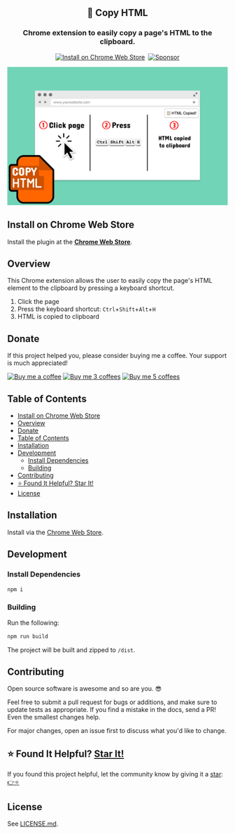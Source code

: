 
<h2 align="center">
  📃 Copy HTML
</h2>
<h3 align="center">
  Chrome extension to easily copy a page's HTML to the clipboard.
</h3>
<p align="center">
  <a href="[https://chrome.google.com/webstore/detail/copy-html/indfogjkdbmkihaohndcnkoaheopbhjf](https://chrome.google.com/webstore/detail/copy-html/indfogjkdbmkihaohndcnkoaheopbhjf)" target="_blank" rel="noopener noreferrer"><img src="https://img.shields.io/badge/Install-Chome_Web_Store-blue" alt="Install on Chrome Web Store" /></a>&nbsp;
  <a href="https://github.com/sponsors/justinmahar" target="_blank" rel="noopener noreferrer"><img src="https://img.shields.io/static/v1?label=Sponsor&message=%E2%9D%A4&logo=GitHub&color=%23fe8e86" alt="Sponsor"/></a>
</p>

[![Alt text](screenshots/screenshot.png)](https://chrome.google.com/webstore/detail/copy-html/indfogjkdbmkihaohndcnkoaheopbhjf)

## Install on Chrome Web Store

Install the plugin at the **[Chrome Web Store](https://chrome.google.com/webstore/detail/copy-html/indfogjkdbmkihaohndcnkoaheopbhjf)**.

## Overview

This Chrome extension allows the user to easily copy the page's HTML element to the clipboard by pressing a keyboard shortcut.

1. Click the page
2. Press the keyboard shortcut: `Ctrl`+`Shift`+`Alt`+`H`
3. HTML is copied to clipboard

## Donate 

If this project helped you, please consider buying me a coffee. Your support is much appreciated!

<a href="https://paypal.me/thejustinmahar/5"><img src="https://justinmahar.github.io/react-kindling/support/coffee-1.png" alt="Buy me a coffee" height="35" /></a> <a href="https://paypal.me/thejustinmahar/15"><img src="https://justinmahar.github.io/react-kindling/support/coffee-3.png" alt="Buy me 3 coffees" height="35" /></a> <a href="https://paypal.me/thejustinmahar/25"><img src="https://justinmahar.github.io/react-kindling/support/coffee-5.png" alt="Buy me 5 coffees" height="35" /></a>

## Table of Contents 

- [Install on Chrome Web Store](#install-on-chrome-web-store)
- [Overview](#overview)
- [Donate](#donate)
- [Table of Contents](#table-of-contents)
- [Installation](#installation)
- [Development](#development)
  - [Install Dependencies](#install-dependencies)
  - [Building](#building)
- [Contributing](#contributing)
- [⭐ Found It Helpful? Star It!](#-found-it-helpful-star-it)
- [License](#license)

## Installation

Install via the [Chrome Web Store](https://chrome.google.com/webstore/detail/copy-html/indfogjkdbmkihaohndcnkoaheopbhjf).


## Development

### Install Dependencies

```
npm i 
```

### Building

Run the following:

```bash
npm run build
```

The project will be built and zipped to `/dist`.

## Contributing

Open source software is awesome and so are you. 😎

Feel free to submit a pull request for bugs or additions, and make sure to update tests as appropriate. If you find a mistake in the docs, send a PR! Even the smallest changes help.

For major changes, open an issue first to discuss what you'd like to change.

## ⭐ Found It Helpful? [Star It!](https://github.com/justinmahar/copy-html-chrome/stargazers)

If you found this project helpful, let the community know by giving it a [star](https://github.com/justinmahar/copy-html-chrome/stargazers): [👉⭐](https://github.com/justinmahar/copy-html-chrome/stargazers)

## License

See [LICENSE.md](https://raw.githubusercontent.com/justinmahar/copy-html-chrome/master/LICENSE.md).
